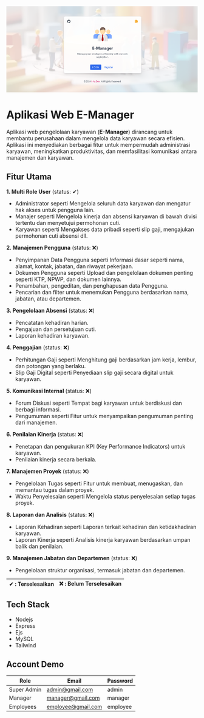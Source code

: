 <img src="./public/ss.png">

#  Aplikasi Web E-Manager

Aplikasi web pengelolaan karyawan (**E-Manager**) dirancang untuk membantu perusahaan dalam mengelola data karyawan secara efisien. Aplikasi ini menyediakan berbagai fitur untuk mempermudah administrasi karyawan, meningkatkan produktivitas, dan memfasilitasi komunikasi antara manajemen dan karyawan.

## Fitur Utama


**1. Multi Role User** (status: ✔)

- Administrator seperti Mengelola seluruh data karyawan dan mengatur hak akses untuk pengguna lain.
- Manajer seperti Mengelola kinerja dan absensi karyawan di bawah divisi tertentu dan menyetujui permohonan cuti.
- Karyawan seperti Mengakses data pribadi seperti slip gaji, mengajukan permohonan cuti absensi dll.

**2. Manajemen Pengguna** (status: ❌)

- Penyimpanan Data Pengguna seperti Informasi dasar seperti nama, alamat, kontak, jabatan, dan riwayat pekerjaan.
- Dokumen Pengguna seperti Upload dan pengelolaan dokumen penting seperti KTP, NPWP, dan dokumen lainnya.
- Penambahan, pengeditan, dan penghapusan data Pengguna.
- Pencarian dan filter untuk menemukan Pengguna berdasarkan nama, jabatan, atau departemen.

**3. Pengelolaan Absensi** (status: ❌)

- Pencatatan kehadiran harian.
- Pengajuan dan persetujuan cuti.
- Laporan kehadiran karyawan.

**4. Penggajian** (status: ❌)

- Perhitungan Gaji seperti Menghitung gaji berdasarkan jam kerja, lembur, dan potongan yang berlaku.
- Slip Gaji Digital seperti Penyediaan slip gaji secara digital untuk karyawan.

**5. Komunikasi Internal** (status: ❌)

- Forum Diskusi seperti Tempat bagi karyawan untuk berdiskusi dan berbagi informasi.
- Pengumuman seperti Fitur untuk menyampaikan pengumuman penting dari manajemen.

**6. Penilaian Kinerja** (status: ❌)

- Penetapan dan pengukuran KPI (Key Performance Indicators) untuk karyawan.
- Penilaian kinerja secara berkala.

**7. Manajemen Proyek** (status: ❌)

- Pengelolaan Tugas seperti Fitur untuk membuat, menugaskan, dan memantau tugas dalam proyek.
- Waktu Penyelesaian seperti Mengelola status penyelesaian setiap tugas proyek.

**8. Laporan dan Analisis** (status: ❌)

- Laporan Kehadiran seperti Laporan terkait kehadiran dan ketidakhadiran karyawan.
- Laporan Kinerja seperti Analisis kinerja karyawan berdasarkan umpan balik dan penilaian.

**9. Manajemen Jabatan dan Departemen**  (status: ❌)

- Pengelolaan struktur organisasi, termasuk jabatan dan departemen.

| ✔  : Terselesaikan | ❌ : Belum Terselesaikan  |
| ------------------- | ------------------- |

## Tech Stack

- Nodejs
- Express
- Ejs
- MySQL
- Tailwind

## Account Demo

| Role      | Email               | Password            |
|-----------|---------------------|---------------------|
|Super Admin| admin@gmail.com     | admin               |
|Manager    | manager@gmail.com   | manager             |
|Employees  | employee@gmail.com  | employee            |


 